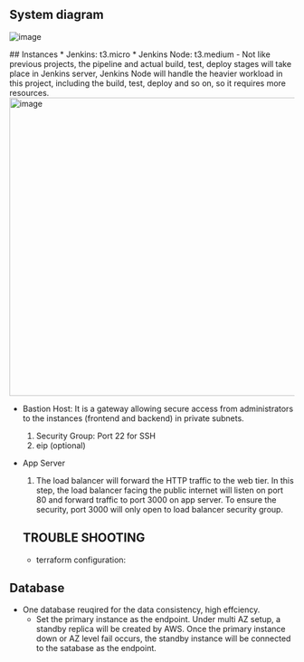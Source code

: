 ## System diagram
<div>
  
![image](https://github.com/user-attachments/assets/ce222c1d-3061-4cd8-b6b4-161b67f0fc8e)

</div> 
## Instances
* Jenkins: t3.micro
* Jenkins Node: t3.medium
-  Not like previous projects, the pipeline and actual build, test, deploy stages will take place in Jenkins server, Jenkins Node will handle the heavier workload in this project, including the build, test, deploy and so on, so it requires more resources.
<div>
  <img width="527" alt="image" src="https://github.com/user-attachments/assets/0b57e383-874e-48e8-83a4-1da69d43d0e7">

</div>  

* Bastion Host: It is a gateway allowing secure access from administrators to the instances (frontend and backend) in private subnets.  
  1.  Security Group: Port 22 for SSH
  2.  eip (optional)
* App Server
  1. The load balancer will forward the HTTP traffic to the web tier. In this step, the load balancer facing the public internet will listen on port 80 and forward traffic to port 3000 on app server. To ensure the security, port 3000 will only open to load balancer security group.
 
  ## TROUBLE SHOOTING
  * terraform configuration: 
 
## Database  
* One database reuqired for the data consistency, high effciency.
   - Set the primary instance as the endpoint. Under multi AZ setup, a standby replica will be created by AWS. Once the primary instance down or AZ level fail occurs, the standby instance will be connected to the satabase as the endpoint.

